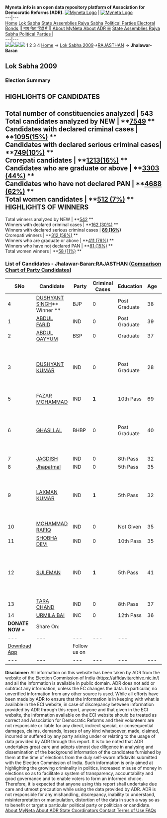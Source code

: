 **Myneta.info is an open data repository platform of Association for Democratic Reforms (ADR).**
[![Myneta Logo](https://www.myneta.info/lib/img/myneta-logo.png)](https://www.myneta.info/) | [![Myneta Logo](https://www.myneta.info/lib/img/adr-logo.png)](https://adrindia.org)  
---|---  
[Home](https://www.myneta.info/) [Lok Sabha](https://www.myneta.info/#ls "Lok Sabha") [ State Assemblies ](https://www.myneta.info/#sa "State Assemblies") [Rajya Sabha](https://www.myneta.info/#rs "Rajya Sabha") [Political Parties ](https://www.myneta.info/party "Political Parties") [ Electoral Bonds ](https://www.myneta.info/electoral_bonds "Electoral Bonds") [ || माय नेता हिंदी में || ](https://translate.google.co.in/translate?prev=hp&hl=en&js=y&u=www.myneta.info&sl=en&tl=hi&history_state0=) [ About MyNeta ](https://adrindia.org/content/about-myneta) [ About ADR ](https://adrindia.org/about-adr/who-we-are) [☰](javascript:void\(0\))
[ State Assemblies ](https://www.myneta.info/#sa "State Assemblies") [ Rajya Sabha ](https://www.myneta.info/#rs "Rajya Sabha") [ Political Parties ](https://www.myneta.info/party "Political Parties")
|   
---|---  
![](https://www.myneta.info/lib/img/banner/banner-1.png)![](https://www.myneta.info/lib/img/banner/banner-2.png)![](https://www.myneta.info/lib/img/banner/banner-3.png)![](https://www.myneta.info/lib/img/banner/banner-4.png)
1  2  3  4 
[Home](https://www.myneta.info/) → [Lok Sabha 2009](https://www.myneta.info/ls2009/)→[RAJASTHAN](https://www.myneta.info/ls2009/index.php?action=show_constituencies&state_id=20) → **Jhalawar-Baran**
### 
## Lok Sabha 2009
###  Election Summary 
HIGHLIGHTS OF CANDIDATES  
---  
Total number of constituencies analyzed |  543   
Total candidates analyzed by NEW | **[7549](https://www.myneta.info/ls2009/index.php?action=summary&subAction=candidates_analyzed&sort=candidate#summary) **  
Candidates with declared criminal cases | **[1095(15%)](https://www.myneta.info/ls2009/index.php?action=summary&subAction=crime&sort=candidate#summary) **  
Candidates with declared serious criminal cases| **[749(10%)](https://www.myneta.info/ls2009/index.php?action=summary&subAction=serious_crime&sort=candidate#summary) **  
Crorepati candidates | **[1213(16%)](https://www.myneta.info/ls2009/index.php?action=summary&subAction=crorepati&sort=candidate#summary) **  
Candidates who are graduate or above | **[3303 (44%)](https://www.myneta.info/ls2009/index.php?action=summary&subAction=education&sort=candidate#summary) **  
Candidates who have not declared PAN | **[4688 (62%)](https://www.myneta.info/ls2009/index.php?action=summary&subAction=without_pan&sort=candidate#summary) **  
Total women candidates | **[512 (7%)](https://www.myneta.info/ls2009/index.php?action=summary&subAction=women_candidate&sort=candidate#summary) **  
HIGHLIGHTS OF WINNERS  
---  
Total winners analyzed by NEW | **[542](https://www.myneta.info/ls2009/index.php?action=summary&subAction=winner_analyzed&sort=candidate#summary) **  
Winners with declared criminal cases | **[162 (30%)](https://www.myneta.info/ls2009/index.php?action=summary&subAction=winner_crime&sort=candidate#summary) **  
Winners with declared serious criminal cases | **[89 (16%)](https://www.myneta.info/ls2009/index.php?action=summary&subAction=winner_serious_crime&sort=candidate#summary)**  
Crorepati winners | **[312 (58%)](https://www.myneta.info/ls2009/index.php?action=summary&subAction=winner_crorepati&sort=candidate#summary) **  
Winners who are graduate or above | **[411 (76%)](https://www.myneta.info/ls2009/index.php?action=summary&subAction=winner_education&sort=candidate#summary) **  
Winners who have not declared PAN | **[81 (15%)](https://www.myneta.info/ls2009/index.php?action=summary&subAction=winner_without_pan&sort=candidate#summary) **  
Total women winners | **[58 (11%)](https://www.myneta.info/ls2009/index.php?action=summary&subAction=winner_women&sort=candidate#summary) **  
### List of Candidates - Jhalawar-Baran:RAJASTHAN ([Comparison Chart of Party Candidates](https://www.myneta.info/ls2009/comparisonchart.php?constituency_id=415))
SNo | Candidate| Party| Criminal Cases| Education| Age| Total Assets| Liabilities  
---|---|---|---|---|---|---|---  
4  | [DUSHYANT SINGH](https://www.myneta.info/ls2009/candidate.php?candidate_id=4814)** Winner ** | BJP | 0 | Post Graduate| 38 | Rs 6,41,10,900 ~ 6 Crore+ | Rs 27,79,153 ~ 27 Lacs+  
1  | [ABDUL FARID](https://www.myneta.info/ls2009/candidate.php?candidate_id=6391) | IND | 0 | Post Graduate| 39 | Rs 60,000 ~ 60 Thou+ | Rs 0 ~   
2  | [ABDUL QAYYUM](https://www.myneta.info/ls2009/candidate.php?candidate_id=6162) | BSP | 0 | Graduate| 37 | Rs 8,11,200 ~ 8 Lacs+ | Rs 0 ~   
3  | [DUSHYANT KUMAR](https://www.myneta.info/ls2009/candidate.php?candidate_id=6392) | IND | 0 | Post Graduate| 28 | ![](https://myneta.info/image_v2.php?myneta_folder=ls2009&candidate_id=6392&col=ta) | ![](https://myneta.info/image_v2.php?myneta_folder=ls2009&candidate_id=6392&col=lia)  
5  | [FAZAR MOHAMMAD](https://www.myneta.info/ls2009/candidate.php?candidate_id=6393) | IND | **1** | 10th Pass| 69 | Rs 48,52,000 ~ 48 Lacs+ | Rs 50,000 ~ 50 Thou+  
6  | [GHASI LAL](https://www.myneta.info/ls2009/candidate.php?candidate_id=6394) | BHBP | 0 | Post Graduate| 40 | ![](https://myneta.info/image_v2.php?myneta_folder=ls2009&candidate_id=6394&col=ta) | ![](https://myneta.info/image_v2.php?myneta_folder=ls2009&candidate_id=6394&col=lia)  
7  | [JAGDISH](https://www.myneta.info/ls2009/candidate.php?candidate_id=6133) | IND | 0 | 8th Pass| 32 | Rs 76,000 ~ 76 Thou+ | Rs 0 ~   
8  | [Jhapatmal](https://www.myneta.info/ls2009/candidate.php?candidate_id=5929) | IND | 0 | 5th Pass| 35 | Rs 82,000 ~ 82 Thou+ | Rs 1,50,000 ~ 1 Lacs+  
9  | [LAXMAN KUMAR](https://www.myneta.info/ls2009/candidate.php?candidate_id=5884) | IND | **1** | 5th Pass| 32 | ![](https://myneta.info/image_v2.php?myneta_folder=ls2009&candidate_id=5884&col=ta) | ![](https://myneta.info/image_v2.php?myneta_folder=ls2009&candidate_id=5884&col=lia)  
10  | [MOHAMMAD RAFIQ](https://www.myneta.info/ls2009/candidate.php?candidate_id=6397) | IND | 0 | Not Given| 35 | Nil | Rs 0 ~   
11  | [SHOBHA DEVI](https://www.myneta.info/ls2009/candidate.php?candidate_id=4816) | IND | 0 | 10th Pass| 35 | Rs 10,06,500 ~ 10 Lacs+ | Rs 95,000 ~ 95 Thou+  
12  | [SULEMAN](https://www.myneta.info/ls2009/candidate.php?candidate_id=6399) | IND | **1** | 5th Pass| 41 | ![](https://myneta.info/image_v2.php?myneta_folder=ls2009&candidate_id=6399&col=ta) | ![](https://myneta.info/image_v2.php?myneta_folder=ls2009&candidate_id=6399&col=lia)  
13  | [TARA CHAND](https://www.myneta.info/ls2009/candidate.php?candidate_id=6134) | IND | 0 | 8th Pass| 37 | Rs 18,741 ~ 18 Thou+ | Rs 0 ~   
14  | [URMILA BAI](https://www.myneta.info/ls2009/candidate.php?candidate_id=6163) | INC | 0 | 12th Pass| 36 | Rs 5,58,61,283 ~ 5 Crore+ | Rs 29,29,997 ~ 29 Lacs+  
|  **DONATE NOW** × |  Share On:  | [](https://api.whatsapp.com/send?text=https%3A%2F%2Fmyneta.info%2Fpunjab2022%2Findex.php%3Faction%3Dshow_constituencies%26state_id%3D19) | [](https://www.facebook.com/sharer/sharer.php?u=https%3A%2F%2Fmyneta.info%2Fpunjab2022%2Findex.php%3Faction%3Dshow_constituencies%26state_id%3D19) | [](https://twitter.com/share?url=https%3A%2F%2Fmyneta.info%2Fpunjab2022%2Findex.php%3Faction%3Dshow_constituencies%26state_id%3D19)  
---|---|---|---|---  
| [ Download App ](https://play.google.com/store/apps/details?id=com.webrosoft.myneta1&pcampaignid=pcampaignidMKT-Other-global-all-co-prtnr-py-PartBadge-Mar2515-1) | [](https://play.google.com/store/apps/details?id=com.webrosoft.myneta1&pcampaignid=pcampaignidMKT-Other-global-all-co-prtnr-py-PartBadge-Mar2515-1) |  Follow us on  | [](https://www.facebook.com/adrindia.org/) | [](https://twitter.com/adrspeaks) | [](https://groups.google.com/g/national-election-watch?hl=en&pli=1) | [](https://www.instagram.com/adrspeaks/) | [](https://www.youtube.com/user/adrspeaks) | [](https://sharechat.com/profile/adrspeaks)  
---|---|---|---|---|---|---|---|---  
**Disclaimer:** All information on this website has been taken by ADR from the website of the Election Commission of India (https://affidavitarchive.nic.in/) and all the information is available in public domain. ADR does not add or subtract any information, unless the EC changes the data. In particular, no unverified information from any other source is used. While all efforts have been made by ADR to ensure that the information is in keeping with what is available in the ECI website, in case of discrepancy between information provided by ADR through this report, anyone and that given in the ECI website, the information available on the ECI website should be treated as correct and Association for Democratic Reforms and their volunteers are not responsible or liable for any direct, indirect special, or consequential damages, claims, demands, losses of any kind whatsoever, made, claimed, incurred or suffered by any party arising under or relating to the usage of data provided by ADR through this report. It is to be noted that ADR undertakes great care and adopts utmost due diligence in analysing and dissemination of the background information of the candidates furnished by them at the time of elections from the duly self-sworn affidavits submitted with the Election Commission of India. Such information is only aimed at highlighting the growing criminality in politics, increased misuse of money in elections so as to facilitate a system of transparency, accountability and good governance and to enable voters to form an informed choice. Therefore, it is expected that anyone using this report shall undertake due care and utmost precaution while using the data provided by ADR. ADR is not responsible for any mishandling, discrepancy, inability to understand, misinterpretation or manipulation, distortion of the data in such a way so as to benefit or target a particular political party or politician or candidate. 
[ About MyNeta ](https://adrindia.org/content/about-myneta) [ About ADR ](https://adrindia.org/about-adr/who-we-are) [ State Coordinators ](https://adrindia.org/about-adr/state-coordinators) [ Contact ](https://adrindia.org/contact-us) [ Terms of Use ](https://adrindia.org/content/adr-terms-use) [ FAQs ](https://adrindia.org/content/faqs)
